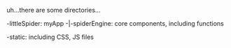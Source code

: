 uh...there are some directories...


-littleSpider: myApp
-|-spiderEngine: core components, including functions

-static: including CSS, JS files
